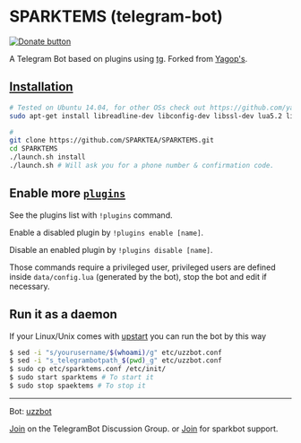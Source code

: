SPARKTEMS (telegram-bot)
============

[![Donate button](https://img.shields.io/badge/nepal-donate-yellow.svg)](http://www.nrcs.org/donate-nrcs "Donate to Nepal Red Cross Society")

A Telegram Bot based on plugins using [tg](https://github.com/vysheng/tg). Forked from [Yagop's](https://github.com/yagop/telegram-bot).

[Installation](https://github.com/yagop/telegram-bot/wiki/Installation)
------------
```bash
# Tested on Ubuntu 14.04, for other OSs check out https://github.com/yagop/telegram-bot/wiki/Installation
sudo apt-get install libreadline-dev libconfig-dev libssl-dev lua5.2 liblua5.2-dev libevent-dev make unzip git redis-server g++ libjansson-dev libpython-dev expat libexpat1-dev
```

```bash
#
git clone https://github.com/SPARKTEA/SPARKTEMS.git
cd SPARKTEMS
./launch.sh install
./launch.sh # Will ask you for a phone number & confirmation code.
```

Enable more [`plugins`](https://github.com/SPARKTEA/SPARKTEMS/tree/master/plugins)
-------------
See the plugins list with `!plugins` command.

Enable a disabled plugin by `!plugins enable [name]`.

Disable an enabled plugin by `!plugins disable [name]`.

Those commands require a privileged user, privileged users are defined inside `data/config.lua` (generated by the bot), stop the bot and edit if necessary.


Run it as a daemon
------------
If your Linux/Unix comes with [upstart](http://upstart.ubuntu.com/) you can run the bot by this way
```bash
$ sed -i "s/yourusername/$(whoami)/g" etc/uzzbot.conf
$ sed -i "s_telegrambotpath_$(pwd)_g" etc/uzzbot.conf
$ sudo cp etc/sparktems.conf /etc/init/
$ sudo start sparktems # To start it
$ sudo stop spaektems # To stop it
```


------------
Bot: [uzzbot](https://telegram.me/sparkteambot)

[Join](https://telegram.me/joinchat/AHKj3D6mxz-B9mQyQ4MxjA) on the TelegramBot Discussion Group.
or
[Join](https://telegram.me/llsparkteamall) for sparkbot support.
